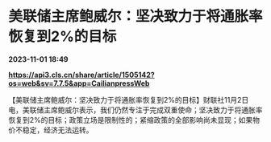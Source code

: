 # 美联储主席鲍威尔：坚决致力于将通胀率恢复到2%的目标

**2023-11-01 18:49**

**https://api3.cls.cn/share/article/1505142?os=web&sv=7.7.5&app=CailianpressWeb**

【美联储主席鲍威尔：坚决致力于将通胀率恢复到2%的目标】财联社11月2日电，美联储主席鲍威尔表示，我们仍然专注于完成双重使命；坚决致力于将通胀率恢复到2%的目标；政策立场是限制性的；紧缩政策的全部影响尚未显现；如果物价不稳定，经济无法运转。